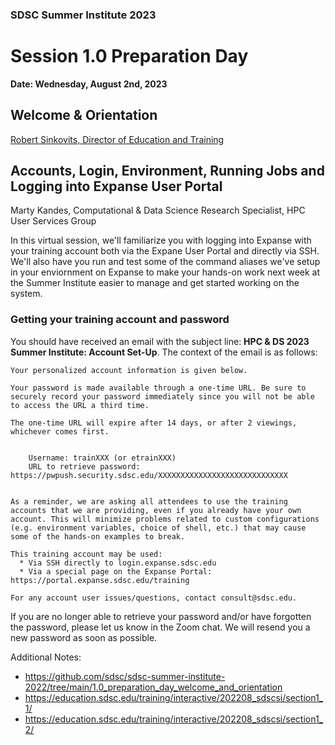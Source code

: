 ### SDSC Summer Institute 2023 
# Session 1.0 Preparation Day


**Date: Wednesday, August 2nd, 2023**


## Welcome & Orientation
[Robert Sinkovits, Director of Education and Training](https://www.sdsc.edu/research/researcher_spotlight/sinkovits_robert.html)


## Accounts, Login, Environment, Running Jobs and Logging into Expanse User Portal
Marty Kandes, Computational & Data Science Research Specialist, HPC User Services Group

In this virtual session, we'll familiarize you with logging into Expanse with your training account both via the Expane User Portal and directly via SSH. We'll also have you run and test some of the command aliases we've setup in your enviornment on Expanse to make your hands-on work next week at the Summer Institute easier to manage and get started working on the system. 

### Getting your training account and password

You should have received an email with the subject line: **HPC & DS 2023 Summer Institute: Account Set-Up**. The context of the email is as follows:

```
Your personalized account information is given below.

Your password is made available through a one-time URL. Be sure to securely record your password immediately since you will not be able to access the URL a third time.

The one-time URL will expire after 14 days, or after 2 viewings, whichever comes first.


    Username: trainXXX (or etrainXXX)
    URL to retrieve password: https://pwpush.security.sdsc.edu/XXXXXXXXXXXXXXXXXXXXXXXXXXXXX


As a reminder, we are asking all attendees to use the training accounts that we are providing, even if you already have your own account. This will minimize problems related to custom configurations (e.g. environment variables, choice of shell, etc.) that may cause some of the hands-on examples to break.

This training account may be used:
  * Via SSH directly to login.expanse.sdsc.edu
  * Via a special page on the Expanse Portal: https://portal.expanse.sdsc.edu/training

For any account user issues/questions, contact consult@sdsc.edu. 
```
If you are no longer able to retrieve your password and/or have forgotten the password, please let us know in the Zoom chat. We will resend you a new password as soon as possible.

Additional Notes:
- https://github.com/sdsc/sdsc-summer-institute-2022/tree/main/1.0_preparation_day_welcome_and_orientation
- https://education.sdsc.edu/training/interactive/202208_sdscsi/section1_1/
- https://education.sdsc.edu/training/interactive/202208_sdscsi/section1_2/
